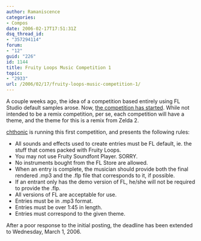 ```yaml
---
author: Ramaniscence
categories:
- Compos
date: 2006-02-17T17:51:31Z
dsq_thread_id:
- "357294114"
forum:
- "12"
guid: "226"
id: 1144
title: Fruity Loops Music Competition 1
topic:
- "2933"
url: /2006/02/17/fruity-loops-music-competition-1/
---
```


A couple weeks ago, the idea of a competition based entirely using FL Studio default samples arose. Now, [the competition has started](http://www.ocremix.org/phpBB2/viewtopic.php?t=77427). While not intended to be a remix competition, per se, each competition will have a theme, and the theme for this is a remix from Zelda 2.
  
[chthonic](http://wiki.thasauce.net/index.php/Chthonic) is running this first competition, and presents the following rules: 

  * All sounds and effects used to create entries must be FL default, ie. the stuff that comes packed with Fruity Loops.
  * You may not use Fruity Soundfont Player. SORRY. 
  * No instruments bought from the FL Store are allowed. 
  * When an entry is complete, the musician should provide both the final rendered .mp3 and the .flp file that corresponds to it, if possible. 
  * If an entrant only has the demo version of FL, he/she will not be required to provide the .flp. 
  * All versions of FL are acceptable for use. 
  * Entries must be in .mp3 format. 
  * Entries must be over 1:45 in length. 
  * Entries must correspond to the given theme.

After a poor response to the initial posting, the deadline has been extended to Wednesday, March 1, 2006.
